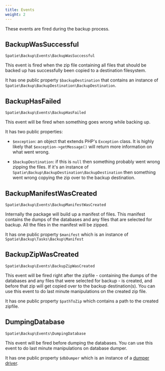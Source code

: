 ```yaml
---
title: Events
weight: 2
---
```


These events are fired during the backup process.

## BackupWasSuccessful

`Spatie\Backup\Events\BackupWasSuccessful`

This event is fired when the zip file containing all files that should be backed up has successfully been copied to a destination filesystem.

It has one public property `$backupDestination` that contains an instance 
of `Spatie\Backup\BackupDestination\BackupDestination`.

## BackupHasFailed

`Spatie\Backup\Events\BackupHasFailed`

This event will be fired when something goes wrong while backing up. 

It has two public properties:

- `$exception`: an object that extends PHP's `Exception` class. It is highly likely that `$exception->getMessage()` will return more information on what went wrong.

- `$backupDestination`: if this is `null` then something probably went wrong zipping the files. If it's an instance of `Spatie\Backup\BackupDestination\BackupDestination` then something went wrong copying the zip over to the backup destination.

## BackupManifestWasCreated

`Spatie\Backup\Events\BackupManifestWasCreated`

Internally the package will build up a manifest of files. This manifest contains the dumps of the databases and any files that are selected for backup. All the files in the manifest will be zipped.

It has one public property `$manifest` which is an instance of `Spatie\Backup\Tasks\Backup\Manifest`

## BackupZipWasCreated

`Spatie\Backup\Events\BackupZipWasCreated`

This event will be fired right after the zipfile - containing the dumps of the databases and any files that were selected for backup - is created, and before that zip will get copied over to the backup destination(s). You can use this event to do last minute manipulations on the created zip file.

It has one public property `$pathToZip` which contains a path to the created zipfile.

## DumpingDatabase

`Spatie\Backup\Events\DumpingDatabase`

This event will be fired before dumping the databases. You can use this event to do last minute manipulations on database dumper.

It has one public property `$dbDumper` which is an instance of a [dumper driver](https://github.com/spatie/db-dumper).
